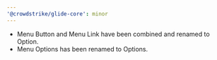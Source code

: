 ```yaml
---
'@crowdstrike/glide-core': minor
---
```


- Menu Button and Menu Link have been combined and renamed to Option.
- Menu Options has been renamed to Options.
